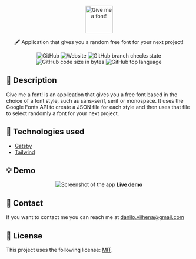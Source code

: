 <p align="center">
  <a href="https://danilovilhena.github.io/give-me-a-font/">
    <img src="https://drive.google.com/uc?export=view&id=1Jvz-DWfJBK_7Kez_I7uDmb6ehNeKH812" height="75" alt="Give me a font!"/>
  </a>
</p>

<p align="center">🖋️ Application that gives you a random free font for your next project!</p>


<div align="center">

  ![GitHub](https://img.shields.io/github/license/danilovilhena/give-me-a-font?logo=license)  ![Website](https://img.shields.io/website?url=https%3A%2F%2Fdanilovilhena.github.io%2Fgive-me-a-font%2F)  ![GitHub branch checks state](https://img.shields.io/github/checks-status/danilovilhena/give-me-a-font/gh-pages)  ![GitHub code size in bytes](https://img.shields.io/github/languages/code-size/danilovilhena/give-me-a-font)  ![GitHub top language](https://img.shields.io/github/languages/top/danilovilhena/give-me-a-font)
  
</div>

## 📗 Description
Give me a font! is an application that gives you a free font based in the choice of a font style, such as sans-serif, serif or monospace. It uses the Google Fonts API to create a JSON file for each style and then uses that file to select randomly a font for your next project.

## 🔧 Technologies used

* <a href="gatsbyjs.com">Gatsby</a>
* <a href="https://tailwindcss.com">Tailwind</a>

## 💡 Demo

<div align="center">

![Screenshot of the app](https://drive.google.com/uc?export=view&id=1Ysjw0nDIruxNVplk01S_o3QMDCx0MWX9)
<b><a href="https://danilovilhena.github.io/give-me-a-font/">Live demo</a></b>

</div>

## 👋 Contact
If you want to contact me you can reach me at danilo.vilhena@gmail.com

## 📙 License

This project uses the following license: <a href="https://github.com/danilovilhena/give-me-a-font/blob/main/LICENSE">MIT</a>.
